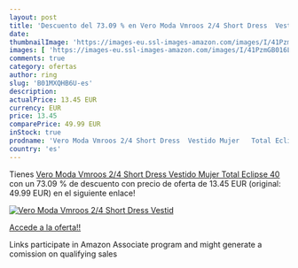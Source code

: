 ```yaml
---
layout: post
title: 'Descuento del 73.09 % en Vero Moda Vmroos 2/4 Short Dress  Vestid'
date: 
thumbnailImage: 'https://images-eu.ssl-images-amazon.com/images/I/41PzmGB016L._SL200_.jpg'
images: [ 'https://images-eu.ssl-images-amazon.com/images/I/41PzmGB016L._SL200_.jpg' ]
comments: true
category: ofertas
author: ring
slug: 'B01MXQHB6U-es'
description:
actualPrice: 13.45 EUR
currency: EUR
price: 13.45
comparePrice: 49.99 EUR
inStock: true
prodname: 'Vero Moda Vmroos 2/4 Short Dress  Vestido Mujer   Total Eclipse   40'
country: 'es'
---
```


Tienes [Vero Moda Vmroos 2/4 Short Dress  Vestido Mujer   Total Eclipse   40](https://www.amazon.es/dp/B01MXQHB6U/?tag=tolees-21) con un 73.09 % de descuento con precio de oferta de 13.45 EUR (original: 49.99 EUR) en el siguiente enlace!

[![Vero Moda Vmroos 2/4 Short Dress  Vestid](https://images-eu.ssl-images-amazon.com/images/I/41PzmGB016L._SL200_.jpg)](https://www.amazon.es/dp/B01MXQHB6U/?tag=tolees-21)

[Accede a la oferta!!](https://www.amazon.es/dp/B01MXQHB6U/?tag=tolees-21)

Links participate in Amazon Associate program and might generate a comission on qualifying sales


